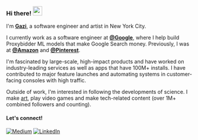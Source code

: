### Hi there! <img src="https://emojis.slackmojis.com/emojis/images/1536351075/4594/blob-wave.gif" width="25"/>

I'm [**Gazi**](https://gazijarin.com), a software engineer and artist in New York City.

I currently work as a software engineer at [**@Google**](https://github.com/google), where I help build Proxybidder ML models that make Google Search money. Previously, I was at [**@Amazon**](https://github.com/aws) and [**@Pinterest**](https://github.com/pinterest).

I'm fascinated by large-scale, high-impact products and have worked on industry-leading services as well as apps that have 100M+ installs. I have contributed to major feature launches and automating systems in customer-facing consoles with high traffic.

Outside of work, I'm interested in following the developments of science. I make [art](https://polyliths.tumblr.com/), play video games and make tech-related content (over 1M+ combined followers and counting).

#### Let's connect!
[<img alt="Medium" src="https://img.shields.io/badge/Medium-%23000000.svg?&style=for-the-badge&logo=Medium&logoColor=white" />](https://medium.com/@gazijarin.ai)
[<img alt="LinkedIn" src="https://img.shields.io/badge/LinkedIn-%230E76A8.svg?&style=for-the-badge&logo=LinkedIn&logoColor=white" />](https://linkedin.com/in/gazijarin)
